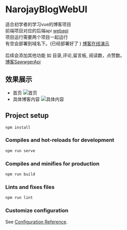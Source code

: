 # NarojayBlogWebUI
适合初学者的学习vue的博客项目<br>
前端项目对应的后端api [webapi](https://github.com/hjsjy/NarojayBlog)<br>
项目运行需要两个项目一起运行<br>
有空会部署到域名下。(已经部署好了 ) [博客在线演示](http://www.narojay.com)<br>
<br>后续会添加其他功能 如 目录,评论,留言板, 阅读数，点赞数。<br>
[博客SawwgerApi](http://www.narojay.com:8081/swagger/index.html)<br>
## 效果展示
- 首页
![首页](https://github.com/hjsjy/NarojayBlogWebUI/blob/master/public/picture/1.png)
- 具体博客内容
![具体内容](https://github.com/hjsjy/NarojayBlogWebUI/blob/master/public/picture/2.png)
## Project setup
```
npm install
```

### Compiles and hot-reloads for development
```
npm run serve
```

### Compiles and minifies for production
```
npm run build
```

### Lints and fixes files
```
npm run lint
```

### Customize configuration
See [Configuration Reference](https://cli.vuejs.org/config/).
